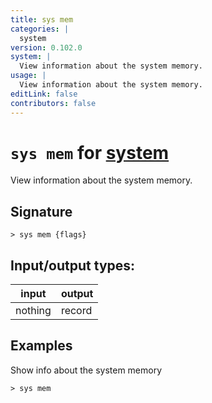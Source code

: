 ```yaml
---
title: sys mem
categories: |
  system
version: 0.102.0
system: |
  View information about the system memory.
usage: |
  View information about the system memory.
editLink: false
contributors: false
---
```

<!-- This file is automatically generated. Please edit the command in https://github.com/nushell/nushell instead. -->

# `sys mem` for [system](/commands/categories/system.md)

<div class='command-title'>View information about the system memory.</div>

## Signature

```> sys mem {flags} ```


## Input/output types:

| input   | output |
| ------- | ------ |
| nothing | record |

## Examples

Show info about the system memory
```nu
> sys mem

```
